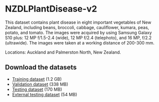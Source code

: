 # NZDLPlantDisease-v2

This dataset contains plant disease in eight important vegetables of New Zealand, including beans, broccoli, cabbage, cauliflower, kumara, peas, potato, and tomato. The images were acquired by using Samsung Galaxy S10 plus: 12 MP f/1.5-2.4 (wide), 12 MP f/2.4 (telephoto), and 16 MP, f/2.2 (ultrawide). The images were taken at a working distance of 200-300 mm.

Locations: Auckland and Palmerston North, New Zealand.

## Download the datasets

* [Training dataset](https://drive.google.com/file/d/1qg8oRjZwicL2z_2iy3pUeqfc_wrfpNcj) (1.2 GB)
* [Validation dataset](https://drive.google.com/file/d/1eIne-reVI7Ojwd1wJEOWyEudz8Y59eP8) (338 MB)
* [Testing dataset](https://drive.google.com/file/d/1BAHyTXeWZBG6sGMw41Syz8bjvZpR-kt3) (170 MB)
* [External testing dataset](https://drive.google.com/file/d/1os4RWNYYoRaZEX84QHEqojzTjUZuTzvC) (54 MB)
